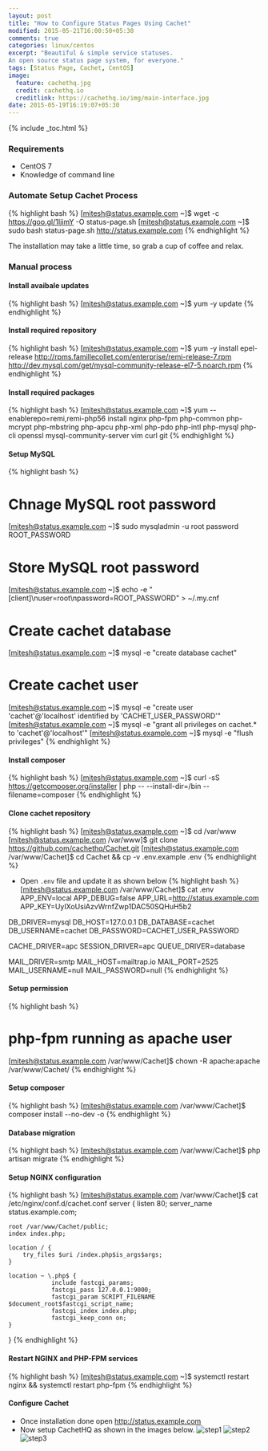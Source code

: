 ```yaml
---
layout: post
title: "How to Configure Status Pages Using Cachet"
modified: 2015-05-21T16:00:50+05:30
comments: true
categories: linux/centos
excerpt: "Beautiful & simple service statuses.
An open source status page system, for everyone."
tags: [Status Page, Cachet, CentOS]
image:
  feature: cachethq.jpg
  credit: cachethq.io
  creditlink: https://cachethq.io/img/main-interface.jpg
date: 2015-05-19T16:19:07+05:30
---
```


{% include _toc.html %}

### Requirements

* CentOS 7
* Knowledge of command line

### Automate Setup Cachet Process

{% highlight bash %}
[mitesh@status.example.com ~]$ wget -c https://goo.gl/1IjimY -O status-page.sh
[mitesh@status.example.com ~]$ sudo bash status-page.sh http://status.example.com
{% endhighlight %}

The installation may take a little time, so grab a cup of coffee <i class="fa fa-coffee"></i> and relax.


### Manual process

#### Install avaibale updates
{% highlight bash %}
[mitesh@status.example.com ~]$ yum -y update
{% endhighlight %}

#### Install required repository
{% highlight bash %}
[mitesh@status.example.com ~]$  yum -y install epel-release http://rpms.famillecollet.com/enterprise/remi-release-7.rpm http://dev.mysql.com/get/mysql-community-release-el7-5.noarch.rpm
{% endhighlight %}

#### Install required packages
{% highlight bash %}
[mitesh@status.example.com ~]$ yum --enablerepo=remi,remi-php56 install nginx php-fpm php-common php-mcrypt php-mbstring php-apcu php-xml php-pdo php-intl php-mysql php-cli openssl mysql-community-server vim curl git
{% endhighlight %}

#### Setup MySQL
{% highlight bash %}
# Chnage MySQL root password
[mitesh@status.example.com ~]$ sudo mysqladmin -u root password ROOT_PASSWORD
# Store MySQL root password
[mitesh@status.example.com ~]$ echo -e "[client]\nuser=root\npassword=ROOT_PASSWORD" > ~/.my.cnf
# Create cachet database
[mitesh@status.example.com ~]$ mysql -e "create database cachet"
# Create cachet user
[mitesh@status.example.com ~]$ mysql -e "create user 'cachet'@'localhost' identified by 'CACHET_USER_PASSWORD'"
[mitesh@status.example.com ~]$ mysql -e "grant all privileges on cachet.* to 'cachet'@'localhost'"
[mitesh@status.example.com ~]$ mysql -e "flush privileges"
{% endhighlight %}

#### Install composer
{% highlight bash %}
[mitesh@status.example.com ~]$ curl -sS https://getcomposer.org/installer | php -- --install-dir=/bin --filename=composer
{% endhighlight %}

#### Clone cachet repository
{% highlight bash %}
[mitesh@status.example.com ~]$ cd /var/www
[mitesh@status.example.com /var/www]$ git clone https://github.com/cachethq/Cachet.git
[mitesh@status.example.com /var/www/Cachet]$ cd Cachet && cp -v .env.example .env
{% endhighlight %}

* Open `.env` file and update it as shown below
{% highlight bash %}
[mitesh@status.example.com /var/www/Cachet]$ cat .env
APP_ENV=local
APP_DEBUG=false
APP_URL=http://status.example.com
APP_KEY=UyIXoUsiAzvWrnfZwp1DAC50SQHuH5b2

DB_DRIVER=mysql
DB_HOST=127.0.0.1
DB_DATABASE=cachet
DB_USERNAME=cachet
DB_PASSWORD=CACHET_USER_PASSWORD

CACHE_DRIVER=apc
SESSION_DRIVER=apc
QUEUE_DRIVER=database

MAIL_DRIVER=smtp
MAIL_HOST=mailtrap.io
MAIL_PORT=2525
MAIL_USERNAME=null
MAIL_PASSWORD=null
{% endhighlight %}

#### Setup permission
{% highlight bash %}
# php-fpm running as apache user
[mitesh@status.example.com /var/www/Cachet]$ chown -R apache:apache /var/www/Cachet/
{% endhighlight %}

#### Setup composer
{% highlight bash %}
[mitesh@status.example.com /var/www/Cachet]$ composer install --no-dev -o
{% endhighlight %}

#### Database migration
{% highlight bash %}
[mitesh@status.example.com /var/www/Cachet]$ php artisan migrate
{% endhighlight %}

#### Setup NGINX configuration
{% highlight bash %}
[mitesh@status.example.com /var/www/Cachet]$ cat /etc/nginx/conf.d/cachet.conf
server {
    listen 80;
    server_name status.example.com;

    root /var/www/Cachet/public;
    index index.php;

    location / {
        try_files $uri /index.php$is_args$args;
    }

    location ~ \.php$ {
                include fastcgi_params;
                fastcgi_pass 127.0.0.1:9000;
                fastcgi_param SCRIPT_FILENAME $document_root$fastcgi_script_name;
                fastcgi_index index.php;
                fastcgi_keep_conn on;
    }
}
{% endhighlight %}

#### Restart NGINX and PHP-FPM services
{% highlight bash %}
[mitesh@status.example.com ~]$ systemctl restart nginx && systemctl restart php-fpm
{% endhighlight %}


#### Configure Cachet

* Once installation done open <a href="http://status.example.com"> http://status.example.com </a>
* Now setup CachetHQ as shown in the images below.
![step1](https://cloud.githubusercontent.com/assets/1223371/7701697/5b2060de-fe47-11e4-8ce8-2978430206b2.png)
![step2](https://cloud.githubusercontent.com/assets/1223371/7701698/5b220f60-fe47-11e4-9c9e-d871fda3c506.png)
![step3](https://cloud.githubusercontent.com/assets/1223371/7701699/5b47a54a-fe47-11e4-8b88-dbe110ffa164.png)
